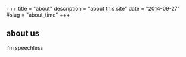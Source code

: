 +++
title = "about"
description = "about this site"
date = "2014-09-27"
#slug = "about_time"
+++

## about us

i'm speechless